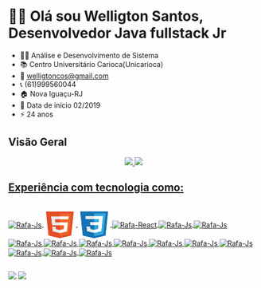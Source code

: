  
#    👨‍💻 Olá sou Welligton Santos, Desenvolvedor Java fullstack Jr
-    👨‍🎓 Análise e Desenvolvimento de Sistema 
-    📚 Centro Universitário Carioca(Unicarioca)
-    📧 welligtoncos@gmail.com
-    📞 (61)999560044
-    🏠 Nova Iguaçu-RJ
-    📅 Data de início 02/2019
-    ⚡ 24 anos 

##  Visão Geral
<div align="center">
  <a href="https://github.com/rafaballerini">
  <img height="180em" src="https://github-readme-stats.vercel.app/api?username=developerWelligton&show_icons=true&theme=dracula&include_all_commits=true&count_private=true"/>
  <img height="180em" src="https://github-readme-stats.vercel.app/api/top-langs/?username=developerWelligton&layout=compact&langs_count=7&theme=dracula"/>
</div>
  
##   Experiência com tecnologia como:
  <div style="display: inline_block"><br>
   <img align="center" alt="Rafa-Js" height="55" width="175" src="https://img.shields.io/badge/JavaScript-323330?style=for-the-badge&logo=javascript&logoColor=F7DF1E">
   <img align="center" alt="Rafa-HTML" height="55" width="65"  src="https://raw.githubusercontent.com/devicons/devicon/master/icons/html5/html5-original.svg">
   <img align="center" alt="Rafa-CSS" height="55" width="65"  src="https://raw.githubusercontent.com/devicons/devicon/master/icons/css3/css3-original.svg"> 
   <img align="center" alt="Rafa-React" height="55" width="175"  src="https://img.shields.io/badge/Node.js-43853D?style=for-the-badge&logo=node.js&logoColor=white">
   
   <img align="center" alt="Rafa-Js" height="55" width="175" src="https://img.shields.io/badge/HTML-239120?style=for-the-badge&logo=html5&logoColor=white">
   <img align="center" alt="Rafa-Js" height="55" width="175" src="https://img.shields.io/badge/CSS-239120?&style=for-the-badge&logo=css3&logoColor=white">
   <img align="center" alt="Rafa-Js" height="55" width="175" src="https://img.shields.io/badge/C-00599C?style=for-the-badge&logo=c&logoColor=white">
   <img align="center" alt="Rafa-Js" height="55" width="175" src="https://img.shields.io/badge/C%2B%2B-00599C?style=for-the-badge&logo=c%2B%2B&logoColor=white">
   <img align="center" alt="Rafa-Js" height="55" width="175" src="https://img.shields.io/badge/Java-ED8B00?style=for-the-badge&logo=java&logoColor=white">
   <img align="center" alt="Rafa-Js" height="55" width="175" src="https://img.shields.io/badge/PHP-777BB4?style=for-the-badge&logo=php&logoColor=white">
   <img align="center" alt="Rafa-Js" height="55" width="175" src="https://img.shields.io/badge/React-20232A?style=for-the-badge&logo=react&logoColor=61DAFB">
   <img align="center" alt="Rafa-Js" height="55" width="175" src="https://img.shields.io/badge/Vue.js-35495E?style=for-the-badge&logo=vue.js&logoColor=4FC08D">
   <img align="center" alt="Rafa-Js" height="55" width="175" src="https://img.shields.io/badge/Bootstrap-563D7C?style=for-the-badge&logo=bootstrap&logoColor=white">  
   <img align="center" alt="Rafa-Js" height="55" width="175" src="https://img.shields.io/badge/PostgreSQL-316192?style=for-the-badge&logo=postgresql&logoColor=white">
   <img align="center" alt="Rafa-Js" height="55" width="175" src="https://img.shields.io/badge/MySQL-00000F?style=for-the-badge&logo=mysql&logoColor=white">
   <img align="center" alt="Rafa-Js" height="55" width="175" src="https://img.shields.io/badge/Spring-6DB33F?style=for-the-badge&logo=spring&logoColor=white">
 
</div> 

 
  
  ##
 
<div> 
   
   
 	 
  
  <a href = "mailto:welligtoncos@gmail.com"><img src="https://img.shields.io/badge/-Gmail-%23333?style=for-the-badge&logo=gmail&logoColor=white" target="_blank"></a>
  <a href="https://www.linkedin.com/in/welligton-sant/" target="_blank"><img src="https://img.shields.io/badge/-LinkedIn-%230077B5?style=for-the-badge&logo=linkedin&logoColor=white" target="_blank"></a> 
 
  
 
</div>
 
